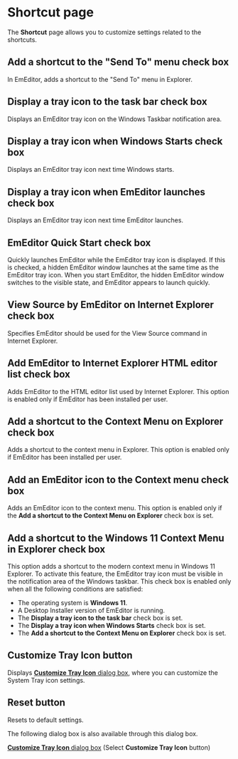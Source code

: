 # Shortcut page

The **Shortcut** page allows you to customize settings related to the shortcuts.

## Add a shortcut to the "Send To" menu check box

In EmEditor, adds a shortcut to the "Send To" menu in Explorer.

## Display a tray icon to the task bar check box

Displays an EmEditor tray icon on the Windows Taskbar notification area.

## Display a tray icon when Windows Starts check box

Displays an EmEditor tray icon next time Windows starts.

## Display a tray icon when EmEditor launches check box

Displays an EmEditor tray icon next time EmEditor launches.

## EmEditor Quick Start check box

Quickly launches EmEditor while the EmEditor tray icon is displayed. If this is checked, a hidden EmEditor window launches at the same time as the EmEditor tray icon. When you start EmEditor, the hidden EmEditor window switches to the visible
state, and EmEditor appears to launch quickly.

## View Source by EmEditor on Internet Explorer check box

Specifies EmEditor should be used for the View Source command in Internet Explorer.

## Add EmEditor to Internet Explorer HTML editor list check box

Adds EmEditor to the HTML editor list used by Internet Explorer. This option is enabled only if EmEditor has been installed per user.

## Add a shortcut to the Context Menu on Explorer check box

Adds a shortcut to the context menu in Explorer. This option is enabled only if EmEditor has been installed per user.

## Add an EmEditor icon to the Context menu check box

Adds an EmEditor icon to the context menu. This option is enabled only if the **Add a shortcut to the Context Menu on Explorer** check box is set.

## Add a shortcut to the Windows 11 Context Menu in Explorer check box

This option adds a shortcut to the modern context menu in Windows 11 Explorer. To activate this feature, the EmEditor tray icon must be visible in the notification area of the Windows taskbar. This check box is enabled only when all the following conditions are satisfied:

- The operating system is **Windows 11**.
- A Desktop Installer version of EmEditor is running.
- The **Display a tray icon to the task bar** check box is set.
- The **Display a tray icon when Windows Starts** check box is set.
- The **Add a shortcut to the Context Menu on Explorer** check box is set.

## Customize Tray Icon button

Displays [**Customize Tray Icon** dialog box](../../tray/index), where you can customize the System Tray icon settings.

## Reset button

Resets to default settings.

The following dialog box is also available through this dialog box.

<a href="../../tray/index.html"><b>Customize Tray Icon </b>dialog box</a> (Select
**Customize Tray Icon** button)

